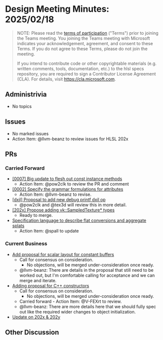 # Design Meeting Minutes: 2025/02/18

> NOTE: Please read the [terms of participation](DesignMeetingTerms.txt)
> ("Terms") prior to joining the Teams meeting.  You joining the Teams meeting
> with Microsoft indicates your acknowledgement, agreement, and consent to these
> Terms.  If you do not agree to these Terms, please do not join the meeting.
>
> If you intend to contribute code or other copyrightable materials (e.g.
> written comments, tools, documentation, etc.)  to the hlsl specs repository,
> you are required to sign a Contributor License Agreement (CLA).  For details,
> visit https://cla.microsoft.com.

## Administrivia
* No topics

## Issues
* No marked issues
* Action Item: @llvm-beanz to review issues for HLSL 202x

## PRs

### Carried Forward
* [[0007] Big update to flesh out const instance methods](https://github.com/microsoft/hlsl-specs/pull/34)
  * Action Item: @pow2clk to review the PR and comment
* [[0002] Specify the grammar formulations for attributes](https://github.com/microsoft/hlsl-specs/pull/65)
  * Action Item: @llvm-beanz to revise.
* [[dxil] Proposal to add new debug printf dxil op](https://github.com/microsoft/hlsl-specs/pull/324)
  * @pow2clk and @tex3d will review this in more detail.
* [[202x] Propose adding vk::SampledTexture* types](https://github.com/microsoft/hlsl-specs/pull/343)
  * Ready to merge.
* [Specification language to describe flat conversions and aggregate splats](https://github.com/microsoft/hlsl-specs/pull/358)
  * Action Item: @spall to update

### Current Business

* [Add proposal for scalar layout for constant buffers](https://github.com/microsoft/hlsl-specs/pull/317)
  * Call for consensus on consideration.
    * No objections, will be merged under-consideration once ready.
  * @llvm-beanz: There are details in the proposal that still need to be worked
    out, but I'm comfortable calling for acceptance and we can merge and iterate.
* [Adding proposal for C++ constructors](https://github.com/microsoft/hlsl-specs/pull/325)
  * Call for consensus on consideration.
    * No objections, will be merged under-consideration once ready.
  * Carried forward - Action Item: @V-FEXrt to review.
  * @llvm-beanz: There are more details here that we should fully spec out like
    the required wider changes to object initialization.
* [Update on 202x & 202y](https://github.com/microsoft/hlsl-specs/pull/391)

## Other Discussion
